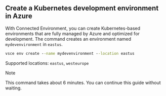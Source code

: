 ## Create a Kubernetes development environment in Azure
With Connected Environment, you can create Kubernetes-based environments that are fully managed by Azure and optimized for development. The command creates an environment named `mydevenvironment` in `eastus`.
```cmd
vsce env create --name mydevenvironment --location eastus
```

Supported locations: `eastus`, `westeurope`

> [!Note]
> This command takes about 6 minutes. You can continue this guide without waiting.
